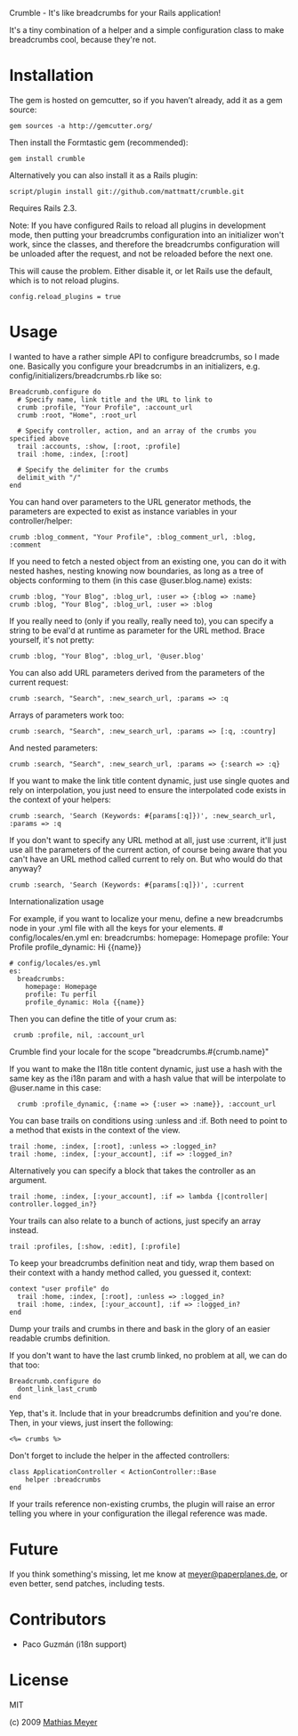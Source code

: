 Crumble - It's like breadcrumbs for your Rails application!

It's a tiny combination of a helper and a simple configuration class to make breadcrumbs cool, because they're not.

Installation
============

The gem is hosted on gemcutter, so if you haven’t already, add it as a gem source:

    gem sources -a http://gemcutter.org/

Then install the Formtastic gem (recommended):

    gem install crumble

Alternatively you can also install it as a Rails plugin:

    script/plugin install git://github.com/mattmatt/crumble.git

Requires Rails 2.3.

Note: If you have configured Rails to reload all plugins in development mode, then putting your breadcrumbs configuration into an initializer won't work, since the classes, and therefore the breadcrumbs configuration will be unloaded after the request, and not be reloaded before the next one.

This will cause the problem. Either disable it, or let Rails use the default, which is to not reload plugins.

    config.reload_plugins = true

Usage
=====

I wanted to have a rather simple API to configure breadcrumbs, so I made one. Basically you configure your breadcrumbs in an initializers, e.g. config/initializers/breadcrumbs.rb like so:

    Breadcrumb.configure do
      # Specify name, link title and the URL to link to
      crumb :profile, "Your Profile", :account_url
      crumb :root, "Home", :root_url
      
      # Specify controller, action, and an array of the crumbs you specified above
      trail :accounts, :show, [:root, :profile]
      trail :home, :index, [:root]
      
      # Specify the delimiter for the crumbs
      delimit_with "/"
    end

You can hand over parameters to the URL generator methods, the parameters are expected to exist as instance variables in your controller/helper:

    crumb :blog_comment, "Your Profile", :blog_comment_url, :blog, :comment

If you need to fetch a nested object from an existing one, you can do it with nested hashes, nesting knowing now boundaries, as long as a tree of objects conforming to them (in this case @user.blog.name) exists:

    crumb :blog, "Your Blog", :blog_url, :user => {:blog => :name}
    crumb :blog, "Your Blog", :blog_url, :user => :blog

If you really need to (only if you really, really need to), you can specify a string to be eval'd at runtime as parameter for the URL method. Brace yourself, it's not pretty:

    crumb :blog, "Your Blog", :blog_url, '@user.blog'

You can also add URL parameters derived from the parameters of the current request:

    crumb :search, "Search", :new_search_url, :params => :q

Arrays of parameters work too:

    crumb :search, "Search", :new_search_url, :params => [:q, :country]

And nested parameters:

    crumb :search, "Search", :new_search_url, :params => {:search => :q}

If you want to make the link title content dynamic, just use single quotes and rely on interpolation, you just need to ensure the interpolated code exists in the context of your helpers:

    crumb :search, 'Search (Keywords: #{params[:q]})', :new_search_url, :params => :q

If you don't want to specify any URL method at all, just use :current, it'll just use all the parameters of the current action, of course being aware that you can't have an URL method called current to rely on. But who would do that anyway?

    crumb :search, 'Search (Keywords: #{params[:q]})', :current

Internationalization usage

For example, if you want to localize your menu, define a new breadcrumbs node in your .yml file with all the keys for your elements.
    # config/locales/en.yml
    en:
      breadcrumbs:
        homepage: Homepage
        profile: Your Profile
        profile_dynamic: Hi {{name}}

    # config/locales/es.yml
    es:
      breadcrumbs:
        homepage: Homepage
        profile: Tu perfil
        profile_dynamic: Hola {{name}}

Then you can define the title of your crum as:

     crumb :profile, nil, :account_url

Crumble find your locale for the scope "breadcrumbs.#{crumb.name}"

If you want to make the I18n title content dynamic, just use a hash with the same key as the i18n param and with a hash value that will be interpolate to @user.name in this case:

      crumb :profile_dynamic, {:name => {:user => :name}}, :account_url

You can base trails on conditions using :unless and :if. Both need to point to a method that exists in the context of the view.

    trail :home, :index, [:root], :unless => :logged_in?
    trail :home, :index, [:your_account], :if => :logged_in?

Alternatively you can specify a block that takes the controller as an argument.

    trail :home, :index, [:your_account], :if => lambda {|controller| controller.logged_in?}

Your trails can also relate to a bunch of actions, just specify an array instead.

    trail :profiles, [:show, :edit], [:profile]

To keep your breadcrumbs definition neat and tidy, wrap them based on their context with a handy method called, you guessed it, context:

    context "user profile" do
      trail :home, :index, [:root], :unless => :logged_in?
      trail :home, :index, [:your_account], :if => :logged_in?
    end

Dump your trails and crumbs in there and bask in the glory of an easier readable crumbs definition.

If you don't want to have the last crumb linked, no problem at all, we can do that too:

    Breadcrumb.configure do
      dont_link_last_crumb
    end

Yep, that's it. Include that in your breadcrumbs definition and you're done.
Then, in your views, just insert the following:

    <%= crumbs %>

Don't forget to include the helper in the affected controllers:

    class ApplicationController < ActionController::Base
        helper :breadcrumbs
    end

If your trails reference non-existing crumbs, the plugin will raise an error telling you where in your configuration the illegal reference was made.

Future
======

If you think something's missing, let me know at <meyer@paperplanes.de>, or even better, send patches, including tests.

Contributors
===========

* Paco Guzmán (i18n support)

License
=======

MIT

(c) 2009 [Mathias Meyer](http://www.paperplanes.de)
